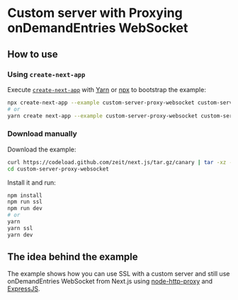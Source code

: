 # Custom server with Proxying onDemandEntries WebSocket

## How to use

### Using `create-next-app`

Execute [`create-next-app`](https://github.com/segmentio/create-next-app) with [Yarn](https://yarnpkg.com/lang/en/docs/cli/create/) or [npx](https://github.com/zkat/npx#readme) to bootstrap the example:

```bash
npx create-next-app --example custom-server-proxy-websocket custom-server-proxy-websocket
# or
yarn create next-app --example custom-server-proxy-websocket custom-server-proxy-websocket
```

### Download manually

Download the example:

```bash
curl https://codeload.github.com/zeit/next.js/tar.gz/canary | tar -xz --strip=2 next.js-canary/examples/custom-server-proxy-websocket
cd custom-server-proxy-websocket
```

Install it and run:

```bash
npm install
npm run ssl
npm run dev
# or
yarn
yarn ssl
yarn dev
```

## The idea behind the example

The example shows how you can use SSL with a custom server and still use onDemandEntries WebSocket from Next.js using [node-http-proxy](https://github.com/nodejitsu/node-http-proxy#readme) and [ExpressJS](https://github.com/expressjs/express).
